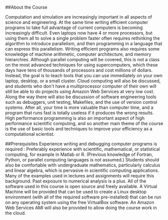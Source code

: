 ##About the Course

Computation and simulation are increasingly important in all aspects of science and engineering. 
At the same time writing efficient computer programs to take full advantage of current computers
is becoming increasingly difficult. Even laptops now have 4 or more processors, but using them 
all to solve a single problem faster often requires rethinking the algorithm to introduce parallelism,
and then programming in a language that can express this parallelism. Writing efficient programs
also requires some knowledge of machine arithmetic, computer architecture, and memory hierarchies.
Although parallel computing will be covered, this is not a class on the most advanced techniques for 
using supercomputers, which these days have tens of thousands of processors and cost millions of dollars.
Instead, the goal is to teach tools that you can use immediately on your own laptop, desktop, or 
a small cluster. Cloud computing will also be discussed, and students who don't have a multiprocessor
computer of their own will still be able to do projects using Amazon Web Services at very low cost.
Along the way there will also be discussion of software engineering tools such as debuggers, unit
testing, Makefiles, and the use of version control systems. After all, your time is more valuable 
than computer time, and a program that runs fast is totally useless if it produces the wrong results.
High performance programming is also an important aspect of high performance scientific computing, 
and so another main theme of the course is the use of basic tools and techniques to improve your 
efficiency as a computational scientist.

##Prerequisites
Experience writing and debugging computer programs is required : Preferably experience with scientific,
mathematical, or statistical computing, for example in Matlab or R. (Previous knowledge of Fortran,
Python, or parallel computing languages is not assumed.) Students should also be comfortable with
undergraduate mathematics, particularly calculus and linear algebra, which is pervasive in scientific 
computing applications. Many of the examples used in lectures and assignments will require this background.
Past exposure to numerical analysis is a plus. All of the software used in this course is open source
and freely available. A Virtual Machine will be provided that can be used to create a Linux desktop 
environment (with all of the required software pre-installed) that can be run on any operating system
using the free VirtualBox software. An Amazon Web Services AMI will also be provided to allow doing
the course work in the cloud.
